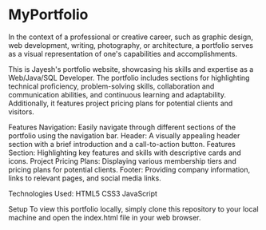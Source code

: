 # MyPortfolio
In the context of a professional or creative career, such as graphic design, web development, writing, photography, or architecture, a portfolio serves as a visual representation of one's capabilities and accomplishments.

This is Jayesh's portfolio website, showcasing his skills and expertise as a Web/Java/SQL Developer. The portfolio includes sections for highlighting technical proficiency, problem-solving skills, collaboration and communication abilities, and continuous learning and adaptability. Additionally, it features project pricing plans for potential clients and visitors.

Features
Navigation: Easily navigate through different sections of the portfolio using the navigation bar.
Header: A visually appealing header section with a brief introduction and a call-to-action button.
Features Section: Highlighting key features and skills with descriptive cards and icons.
Project Pricing Plans: Displaying various membership tiers and pricing plans for potential clients.
Footer: Providing company information, links to relevant pages, and social media links.

Technologies Used: 
HTML5
CSS3
JavaScript

Setup
To view this portfolio locally, simply clone this repository to your local machine and open the index.html file in your web browser.

